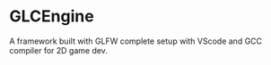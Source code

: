# GLCEngine
A framework built with GLFW complete setup with VScode and GCC compiler for 2D game dev.
